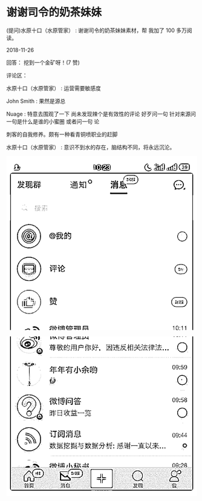 # 谢谢司令的奶茶妹妹

(提问)水原十口（水原管家） : 谢谢司令的奶茶妹妹素材，帮 我加了 100 多万阅读。

2018-11-26

回答： 挖到一个金矿呀！(7 赞)

评论区：

水原十口（水原管家） : 运营需要敏感度

John Smith : 果然是源总

Nuage : 特意去围观了一下 尚未发现辣个是有效性的评论 好歹问一句 针对来源问一句是什么是谁的小蜜圈 或者问一句 论

刺客的自我修养。颇有一种看青铜喷职业的赶脚

水原十口（水原管家） : 意识不到水的存在，脑结构不同，将永远沉沦。

![image](img/Image_327.png)

![image](img/Image_328.png)
